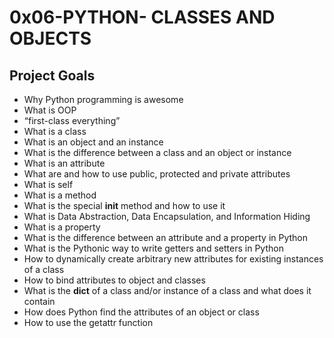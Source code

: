 # 0x06-PYTHON- CLASSES AND OBJECTS

## Project Goals

-  Why Python programming is awesome
-  What is OOP
-  “first-class everything”
-  What is a class
-  What is an object and an instance
-  What is the difference between a class and an object or instance
-  What is an attribute
-  What are and how to use public, protected and private attributes
-  What is self
-  What is a method
-  What is the special __init__ method and how to use it
-  What is Data Abstraction, Data Encapsulation, and Information Hiding
-  What is a property
-  What is the difference between an attribute and a property in Python
-  What is the Pythonic way to write getters and setters in Python
-  How to dynamically create arbitrary new attributes for existing instances of a class
-  How to bind attributes to object and classes
-  What is the __dict__ of a class and/or instance of a class and what does it contain
-  How does Python find the attributes of an object or class
-  How to use the getattr function
